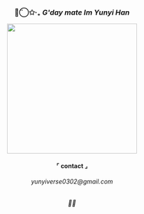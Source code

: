 


<h3 align="center">◡̈⃝✩‧₊  <i>G'day mate Im Yunyi Han</i></h3>

<p align="center">
  <img src="https://i.pinimg.com/1200x/b7/11/bb/b711bb6552b8e85b76c8a27f87148d0e.jpg" width="300">
</p>
  
<h4 align="center"> ⌜ contact ⌟<h4>

<h6 align="center">yunyiverse0302@gmail.com<h6>

<h6 align="center">🧬🔬<h6>




